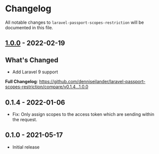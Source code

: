 # Changelog

All notable changes to `laravel-passport-scopes-restriction` will be documented in this file.

## [1.0.0](https://github.com/denniseilander/laravel-passport-scopes-restriction/compare/v0.1.4...1.0.0) - 2022-02-19

## What's Changed

- Add Laravel 9 support

**Full Changelog**: https://github.com/denniseilander/laravel-passport-scopes-restriction/compare/v0.1.4...1.0.0

## 0.1.4 - 2022-01-06

- Fix: Only assign scopes to the access token which are sending within the request.

## 0.1.0 - 2021-05-17

- Initial release
